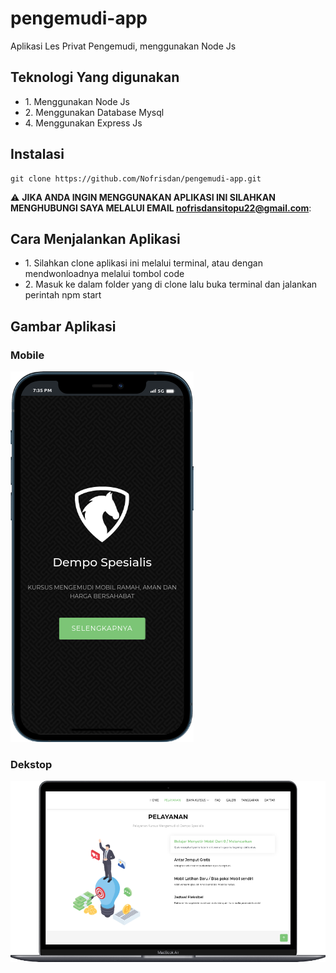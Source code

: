# pengemudi-app
Aplikasi Les Privat Pengemudi, menggunakan Node Js

## Teknologi Yang digunakan
<ul>
  <li> 1. Menggunakan Node Js</li>
  <li> 2. Menggunakan Database Mysql</li>
  <li> 4. Menggunakan Express Js </li>
</ul>

## Instalasi 
```
git clone https://github.com/Nofrisdan/pengemudi-app.git
```
:warning: **JIKA ANDA INGIN MENGGUNAKAN APLIKASI INI SILAHKAN MENGHUBUNGI SAYA MELALUI EMAIL nofrisdansitopu22@gmail.com**:

## Cara Menjalankan Aplikasi 
<ul> 
  <li> 1. Silahkan clone aplikasi ini melalui terminal, atau dengan mendwonloadnya melalui tombol code</li>
  <li> 2. Masuk ke dalam folder yang di clone lalu buka terminal dan jalankan perintah npm start</li>
 </ul>
 
## Gambar Aplikasi 
### Mobile
<img src="public/img/mobile.png">

### Dekstop
<img src="public/img/dekstop.png">
